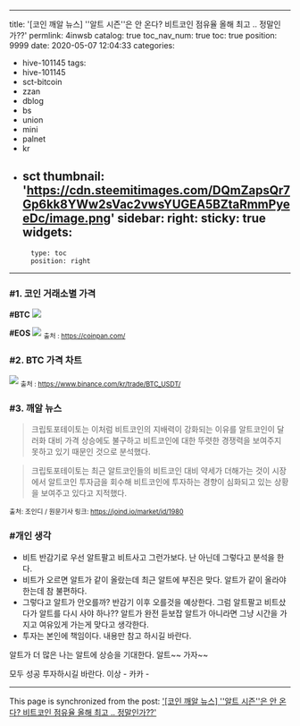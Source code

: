 
---
title: '[코인 깨알 뉴스] ''알트 시즌''은 안 온다? 비트코인 점유율 올해 최고 .. 정말인가??'
permlink: 4inwsb
catalog: true
toc_nav_num: true
toc: true
position: 9999
date: 2020-05-07 12:04:33
categories:
- hive-101145
tags:
- hive-101145
- sct-bitcoin
- zzan
- dblog
- bs
- union
- mini
- palnet
- kr
- sct
thumbnail: 'https://cdn.steemitimages.com/DQmZapsQr7Gp6kk8YWw2sVac2vwsYUGEA5BZtaRmmPyeeDc/image.png'
sidebar:
    right:
        sticky: true
widgets:
    -
        type: toc
        position: right
---


### #1. 코인 거래소별 가격
**#BTC**
![](https://cdn.steemitimages.com/DQmZapsQr7Gp6kk8YWw2sVac2vwsYUGEA5BZtaRmmPyeeDc/image.png)

**#EOS**
![](https://cdn.steemitimages.com/DQmZgx2AaUdzT9hdRxUvykukcHxDTzcU19emopRrC4nJXFY/image.png)
<sub> 출처 :  https://coinpan.com/</sub>

### #2. BTC 가격 차트
![](https://cdn.steemitimages.com/DQmemWBDDkx9v17ABw6g9NXB9K65SohVisMteZXGhwgup8i/image.png)
<sub> 출처 :  https://www.binance.com/kr/trade/BTC_USDT/</sub>

### #3. 깨알 뉴스
>크립토포테이토는 이처럼 비트코인의 지배력이 강화되는 이유를 알트코인이 달러화 대비 가격 상승에도 불구하고 비트코인에 대한 뚜렷한 경쟁력을 보여주지 못하고 있기 때문인 것으로 분석했다.

>크립토포테이토는 최근 알트코인들의 비트코인 대비 약세가 더해가는 것이 시장에서 알트코인 투자금을 회수해 비트코인에 투자하는 경향이 심화되고 있는 상황을 보여주고 있다고 지적했다.

<sub>출처: 조인디 / 원문기사 링크: https://joind.io/market/id/1980</sub>

### #개인 생각
- 비트 반감기로 우선 알트팔고 비트사고 그런가보다.
난 아닌데 그렇다고 분석을 한다. 
- 비트가 오르면 알트가 같이 올랐는데 최근 알트에 부진은 맞다.
   알트가 같이 올라야 한는데 참 불편하다.
- 그렇다고 알트가 안오를까?  반감기 이후 오를것을 예상한다.
그럼 알트팔고 비트샀다가 알트를 다시 사야 하나??
알트가 완전 듣보잡 알트가 아니라면 그냥 시간을 가지고 여유있게
가는게 맞다고 생각한다. 
- 투자는 본인에 책임이다. 내용만 참고 하시길 바란다. 

알트가 더 많은 나는 알트에 상승을 기대한다.
알트~~ 가자~~

모두 성공 투자하시길 바란다.  이상 - 카카 -

- - -

This page is synchronized from the post: ['[코인 깨알 뉴스] ''알트 시즌''은 안 온다? 비트코인 점유율 올해 최고 .. 정말인가??'](https://steemit.com/@kibumh/4inwsb)
